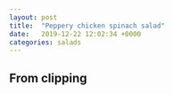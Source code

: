 ```yaml
---
layout: post
title:  "Peppery chicken spinach salad"
date:   2019-12-22 12:02:34 +0000
categories: salads
---
```


## From clipping